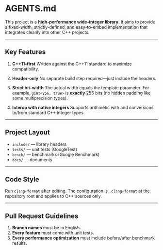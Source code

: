 # AGENTS.md

This project is a **high-performance wide-integer library**. It aims to provide a fixed-width, strictly-defined, and easy-to-embed implementation that integrates cleanly into other C++ projects.

---

## Key Features

1. **C++11-first**
   Written against the C++11 standard to maximize compatibility.

2. **Header-only**
   No separate build step required—just include the headers.

3. **Strict bit-width**
   The actual width equals the template parameter. For example, `gint<256, true>` is **exactly** 256 bits (no hidden padding like some multiprecision types).

4. **Interop with native integers**
   Supports arithmetic with and conversions to/from standard C++ integer types.

---

## Project Layout

* `include/` — library headers
* `tests/` — unit tests (GoogleTest)
* `bench/` — benchmarks (Google Benchmark)
* `docs/` — documents

---

## Code Style

Run `clang-format` after editing. The configuration is `.clang-format` at the repository root and applies to C++ sources only.

---

## Pull Request Guidelines

1. **Branch names** must be in English.
2. **Every feature** must come with unit tests.
3. **Every performance optimization** must include before/after benchmark results.
